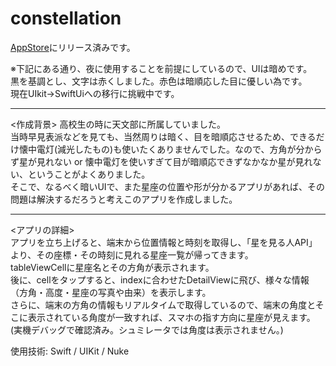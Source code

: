 # constellation
[AppStore](https://apps.apple.com/jp/app/stargazers/id1636193581)にリリース済みです。

※下記にある通り、夜に使用することを前提にしているので、UIは暗めです。   
黒を基調とし、文字は赤くしました。赤色は暗順応した目に優しい為です。  
現在UIkit→SwiftUiへの移行に挑戦中です。
  
---------------------------------------------
<作成背景>
高校生の時に天文部に所属していました。   
当時早見表派などを見ても、当然周りは暗く、目を暗順応させるため、できるだけ懐中電灯(減光したもの)も使いたくありませんでした。なので、方角が分からず星が見れない or 懐中電灯を使いすぎて目が暗順応できずなかなか星が見れない、ということがよくありました。  
そこで、なるべく暗いUIで、また星座の位置や形が分かるアプリがあれば、その問題は解決するだろうと考えこのアプリを作成しました。  
  
-----------------------------
<アプリの詳細>  
アプリを立ち上げると、端末から位置情報と時刻を取得し、「星を見る人API」より、その座標・その時刻に見れる星座一覧が帰ってきます。  
tableViewCellに星座名とその方角が表示されます。  
後に、cellをタップすると、indexに合わせたDetailViewに飛び、様々な情報（方角・高度・星座の写真や由来）を表示します。  
さらに、端末の方角の情報もリアルタイムで取得しているので、端末の角度とそこに表示されている角度が一致すれば、スマホの指す方向に星座が見えます。  
(実機デバッグで確認済み。シュミレータでは角度は表示されません。)

使用技術: Swift / UIKit / Nuke
